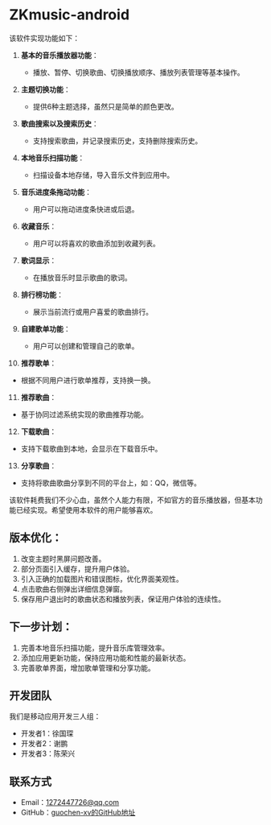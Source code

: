 # ZKmusic-android

该软件实现功能如下：

1. **基本的音乐播放器功能**：
   - 播放、暂停、切换歌曲、切换播放顺序、播放列表管理等基本操作。

2. **主题切换功能**：
   - 提供6种主题选择，虽然只是简单的颜色更改。

3. **歌曲搜索以及搜索历史**：
   - 支持搜索歌曲，并记录搜索历史，支持删除搜索历史。

4. **本地音乐扫描功能**：
   - 扫描设备本地存储，导入音乐文件到应用中。

5. **音乐进度条拖动功能**：
   - 用户可以拖动进度条快进或后退。

6. **收藏音乐**：
   - 用户可以将喜欢的歌曲添加到收藏列表。

7. **歌词显示**：
   - 在播放音乐时显示歌曲的歌词。

8. **排行榜功能**：
   - 展示当前流行或用户喜爱的歌曲排行。

9. **自建歌单功能**：
   - 用户可以创建和管理自己的歌单。

10. **推荐歌单**：
   - 根据不同用户进行歌单推荐，支持换一换。

11. **推荐歌曲**：
   - 基于协同过滤系统实现的歌曲推荐功能。

12. **下载歌曲**：
   - 支持下载歌曲到本地，会显示在下载音乐中。

13. **分享歌曲**：
   - 支持将歌曲歌曲分享到不同的平台上，如：QQ，微信等。

该软件耗费我们不少心血，虽然个人能力有限，不如官方的音乐播放器，但基本功能已经实现。希望使用本软件的用户能够喜欢。

## 版本优化：

1. 改变主题时黑屏问题改善。
2. 部分页面引入缓存，提升用户体验。
3. 引入正确的加载图片和错误图标，优化界面美观性。
4. 点击歌曲右侧弹出详细信息弹窗。
5. 保存用户退出时的歌曲状态和播放列表，保证用户体验的连续性。

## 下一步计划：

1. 完善本地音乐扫描功能，提升音乐库管理效率。
2. 添加应用更新功能，保持应用功能和性能的最新状态。
3. 完善歌单界面，增加歌单管理和分享功能。

## 开发团队

我们是移动应用开发三人组：

- 开发者1：徐国琛
- 开发者2：谢鹏
- 开发者3：陈荣兴

## 联系方式

- Email：1272447726@qq.com
- GitHub：[guochen-xv的GitHub地址](https://github.com/guochen-xv)

